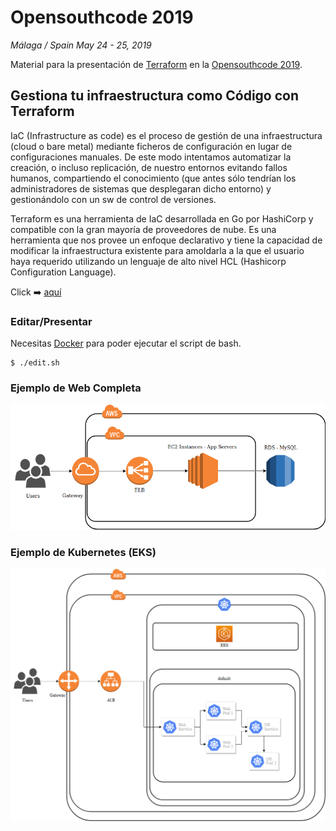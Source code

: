 # Opensouthcode 2019
*Málaga / Spain*
*May 24 - 25, 2019*

Material para la presentación de [Terraform](https://www.terraform.io) en la [Opensouthcode 2019](https://www.opensouthcode.org/conferences/opensouthcode2019).

## Gestiona tu infraestructura como Código con Terraform

IaC (Infrastructure as code) es el proceso de gestión de una infraestructura (cloud o bare metal) mediante ficheros de configuración en lugar de configuraciones manuales. De este modo intentamos automatizar la creación, o incluso replicación, de nuestro entornos evitando fallos humanos, compartiendo el conocimiento (que antes sólo tendrían los administradores de sistemas que desplegaran dicho entorno) y gestionándolo con un sw de control de versiones.

Terraform es una herramienta de IaC desarrollada en Go por HashiCorp y compatible con la gran mayoría de proveedores de nube. Es una herramienta que nos provee un enfoque declarativo y tiene la capacidad de modificar la infraestructura existente para amoldarla a la que el usuario haya requerido utilizando un lenguaje de alto nivel HCL (Hashicorp Configuration Language).

Click :arrow_right: [aquí](https://www.opensouthcode.org/conferences/opensouthcode2019/program/proposals/189)


### Editar/Presentar

Necesitas [Docker](https://docs.docker.com/install/) para poder ejecutar el script de bash.

```
$ ./edit.sh
```


### Ejemplo de Web Completa

![](images/webarechitecture.png)


### Ejemplo de Kubernetes (EKS)

![](images/k8sarchitecture.png)